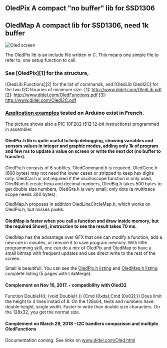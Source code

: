 
## OledPix A compact "no buffer" lib for SSD1306

## OledMap A compact lib for SSD1306, need 1k buffer

![Oled screen](/OledPix.jpg)

The OledPix lib is an include file written in C. This means one simple file to refer to, one setup function to call.
### See [OledPix][1] for the structure,
[OledLib Functions][2] for the list of commands,
and [OledLib OledI2C] for the two I2C libraries of minimum size.
[1]: http://www.didel.com/OledLib.pdf
[2]: http://www.didel.com/OledFunctions.pdf
[3]: http://www.didel.com/OledI2C.pdf

### [Application examples][4] tested on Arduino exist in French.
[4]:  http://www.didel.com/OledUtile.pdf
The picture shows also a PIC 10F202 (512 12-bit instructions) programmed in assembler.

#### OledPix.h lib is quite useful to help debugging, showing variables and sensors values in integer and graphic modes, adding only 1k of program and few ms to update a value on screen or write the next dot (no buffer to transfer).
 OledPix.h consists of 6 subfiles. OledCommand.h is required. OledGenc.h (600 bytes) may not need the lower cases or stripped to keep hex digits only. OledCar.h is not required if the oscilloscope function is only used, OledNum.h create hexa and decimal numbers, OledBig.h takes 500 bytes to get double size numbers, OledGra.h is very small, only dots (a multitrace scope needs 300 bytes).

 OledMap.h proposes in addition OledLineCircleMap.h, which works on OledPix.h, but misses pixels.

#### OledMap is faster when you call a function and draw inside memory, but the required Show(); instruction to see the result takes 70 ms.
OledMap has the advantage over GFX that one can modify a function, add a new one in minutes, or remove it to save program memory. With little programming skill, one can do a mix of OledPix and OledMap to have a small bitmap with frequent updates and use direct write to the rest of the screen.

Small is beautifull. You can see the [OledPix.h listing][5] and [OledMap.h listing][6] complete listing (5 pages with LilaMerge).

#### Complement on Nov 16, 2017. - compatibility with Oled32
 Function DoubleH();   (void DoubleH () {Cmd (0xda);Cmd (0x02);})
Does limit the height to 4 lines instad of 8. On the 128x64, texts and numbers have double height, single width. Faster to write than double size characters.
On the 128x32, you get the normal size.

#### Complement on March 29, 2018 - I2C handlers comparison and multiple OledFunctions
Documentation coming. See links on www.didel.com/Oled.html

[5]:  http://www.didel.com/OledPix.h.pdf>
[6]:  http://www.didel.com/OledMap.h.pdf>
